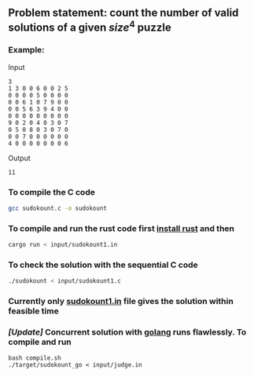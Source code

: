 ## Problem statement: count the number of valid solutions of a given $size^4$ puzzle 

### Example:

Input
```
3
1 3 0 0 6 0 0 2 5 
0 0 0 0 5 0 0 0 0 
0 0 6 1 0 7 9 0 0 
0 0 5 6 3 9 4 0 0 
0 0 0 0 0 0 0 0 0 
9 0 2 0 4 0 3 0 7 
0 5 0 8 0 3 0 7 0 
0 0 7 0 0 0 0 0 0 
4 0 0 0 0 0 0 0 6
```

Output
```
11
```

### To compile the C code
```bash
gcc sudokount.c -o sudokount
```
### To compile and run the rust code first [install rust](https://www.rust-lang.org/tools/install) and then

```bash
cargo run < input/sudokount1.in
```

### To check the solution with the sequential C code
```bash
./sudokount < input/sudokount1.c
```

### Currently only [sudokount1.in](./input/sudokount1.in) file gives the solution within feasible time

### *[Update]* Concurrent solution with [golang](./src/main.go) runs flawlessly. To compile and run

```console
bash compile.sh
./target/sudokount_go < input/judge.in
```
